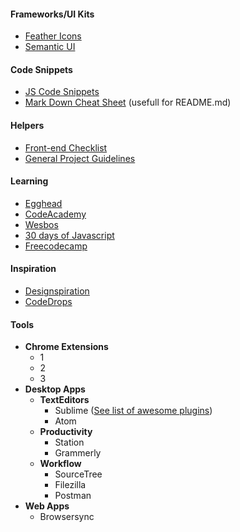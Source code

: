 #### Frameworks/UI Kits

* [Feather Icons](https://feathericons.com/)
* [Semantic UI](https://semantic-ui.com/)

#### Code Snippets

* [JS Code Snippets](https://github.com/Chalarangelo/30-seconds-of-code#array-concatenation)
* [Mark Down Cheat Sheet](https://github.com/adam-p/markdown-here/wiki/Markdown-Cheatsheet) \(usefull for README.md\)

#### Helpers

* [Front-end Checklist](https://frontendchecklist.io/?ref=producthunt)
* [General Project Guidelines](https://github.com/elsewhencode/project-guidelines#readme)

#### Learning

* [Egghead](https://www.egghead.io)
* [CodeAcademy](https://www.codecademy.com/)
* [Wesbos](http://wesbos.com)
* [30 days of Javascript](https://javascript30.com/)
* [Freecodecamp](https://www.freecodecamp.org/)

#### Inspiration

* [Designspiration](https://www.designspiration.net/)
* [CodeDrops](https://tympanus.net/codrops/)

#### Tools

* **Chrome Extensions**
  * 1
  * 2
  * 3
* **Desktop Apps**
  * **TextEditors**
    * Sublime \([See list of awesome plugins](/resources/sublime-plugins-list.md)\)
    * Atom
  * **Productivity**
    * Station
    * Grammerly
  * **Workflow**
    * SourceTree
    * Filezilla
    * Postman
* **Web Apps**
  * Browsersync



